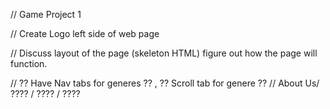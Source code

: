 // Game Project 1

// Create Logo left side of web page

// Discuss layout of the page (skeleton HTML) figure out how the page will function.

// ?? Have Nav tabs for generes ?? , ?? Scroll tab for genere ?? 
        // About Us/ ???? / ???? / ????


